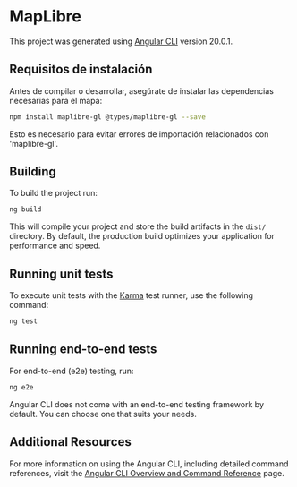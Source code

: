 # MapLibre

This project was generated using [Angular CLI](https://github.com/angular/angular-cli) version 20.0.1.

## Requisitos de instalación

Antes de compilar o desarrollar, asegúrate de instalar las dependencias necesarias para el mapa:

```bash
npm install maplibre-gl @types/maplibre-gl --save
```

Esto es necesario para evitar errores de importación relacionados con 'maplibre-gl'.


## Building

To build the project run:

```bash
ng build
```

This will compile your project and store the build artifacts in the `dist/` directory. By default, the production build optimizes your application for performance and speed.

## Running unit tests

To execute unit tests with the [Karma](https://karma-runner.github.io) test runner, use the following command:

```bash
ng test
```

## Running end-to-end tests

For end-to-end (e2e) testing, run:

```bash
ng e2e
```

Angular CLI does not come with an end-to-end testing framework by default. You can choose one that suits your needs.

## Additional Resources

For more information on using the Angular CLI, including detailed command references, visit the [Angular CLI Overview and Command Reference](https://angular.dev/tools/cli) page.
